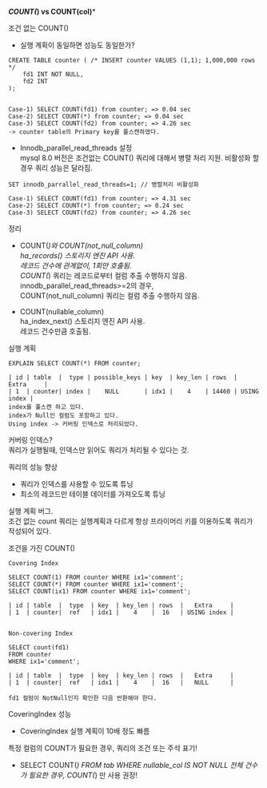 
***COUNT(*) vs COUNT(col)***    
 
조건 없는 COUNT()  
- 실행 계획이 동일하면 성능도 동일한가?    
```
CREATE TABLE counter ( /* INSERT counter VALUES (1,1); 1,000,000 rows */
    fd1 INT NOT NULL,
    fd2 INT
);


Case-1) SELECT COUNT(fd1) from counter; => 0.04 sec
Case-2) SELECT COUNT(*) from counter; => 0.04 sec
Case-3) SELECT COUNT(fd2) from counter; => 4.26 sec
-> counter table의 Primary key를 풀스캔하였다.
```

- Innodb_parallel_read_threads 설정  
mysql 8.0 버전은 조건없는 COUNT() 쿼리에 대해서 병렬 처리 지원.
비활성화 할 경우 쿼리 성능은 달라짐.

```
SET innodb_parrallel_read_threads=1; // 병렬처리 비활성화

Case-1) SELECT COUNT(fd1) from counter; => 4.31 sec
Case-2) SELECT COUNT(*) from counter; => 0.24 sec
Case-3) SELECT COUNT(fd2) from counter; => 4.26 sec
```  

정리  
- COUNT(*)와 COUNT(not_null_column)  
ha_records() 스토리지 엔진 API 사용.    
레코드 건수에 관계없이, 1회만 호출됨.  
COUNT(*) 쿼리는 레코드로부터 컬럼 추출 수행하지 않음.  
innodb_parallel_read_threads>=2의 경우,  
COUNT(not_null_column) 쿼리는 컬럼 추출 수행하지 않음.  

- COUNT(nullable_column)  
ha_index_next() 스토리지 엔진 API 사용.  
레코드 건수만큼 호출됨.


실행 계획  
```
EXPLAIN SELECT COUNT(*) FROM counter;

| id | table  |  type | possible_keys | key  | key_len | rows  |   Extra     |  
| 1  | counter| index |    NULL       | idx1 |    4    | 14460 | USING index |
index를 풀스캔 하고 있다.  
index가 Null인 컬럼도 포함하고 있다.  
Using index -> 커버링 인덱스로 처리되었다.
```  
커버링 인덱스?  
쿼리가 실행될때, 인덱스만 읽어도 쿼리가 처리될 수 있다는 것.  

쿼리의 성능 향상  
- 쿼리가 인덱스를 사용할 수 있도록 튜닝  
- 최소의 레코드만 테이블 데이터를 가져오도록 튜닝  

실행 계획 버그.  
조건 없는 count 쿼리는 실행계획과 다르게 항상 프라이머리 키를 이용하도록 쿼리가 작성되어 있다.  


조건을 가진 COUNT()  
```
Covering Index  

SELECT COUNT(1) FROM counter WHERE ix1='comment';
SELECT COUNT(*) FROM counter WHERE ix1='comment';
SELECT COUNT(ix1) FROM counter WHERE ix1='comment';

| id | table  |  type  | key  | key_len | rows  |   Extra     |  
| 1  | counter|  ref   | idx1 |    4    |  16   | USING index |


```  

```
Non-covering Index  

SELECT count(fd1)  
FROM counter
WHERE ix1='comment';

| id | table  |  type  | key  | key_len | rows  |   Extra     |  
| 1  | counter|  ref   | idx1 |    4    |  16   |   NULL      |

fd1 컬럼이 NotNull인지 확인한 다음 반환해야 한다.  
```

CoveringIndex 성능  
- CoveringIndex 실행 계획이 10배 정도 빠름  

특정 컬럼의 COUNT가 필요한 경우, 쿼리의 조건 또는 주석 표기!  
- SELECT COUNT(*) FROM tab WHERE nullable_col IS NOT NULL
전체 건수가 필요한 경우, COUNT(*) 만 사용 권장!  


